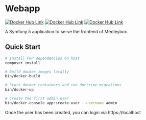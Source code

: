 # Webapp
[![Docker Hub Link](https://img.shields.io/docker/image-size/medleybox/webapp/latest?style=for-the-badge)][dockerhub-webapp]
[![Docker Hub Link](https://img.shields.io/docker/cloud/automated/medleybox/webapp?style=for-the-badge)][dockerhub-webapp-builds]
[![Docker Hub Link](https://img.shields.io/docker/cloud/build/medleybox/webapp?style=for-the-badge)][dockerhub-webapp-builds]

A Symfony 5 application to serve the frontend of Medleybox.

## Quick Start
```bash
# Install PHP dependencies on host
composer install

# Build docker images locally
bin/docker-build

# Start docker containers and run doctrine migrations
bin/docker-up

# Create the first admin user
bin/docker-console app:create-user --username admin
```

Once the user has been created, you can login via https://localhost

[dockerhub-webapp]: https://hub.docker.com/repository/docker/medleybox/webapp
[dockerhub-webapp-builds]: https://hub.docker.com/repository/docker/medleybox/webapp/builds
